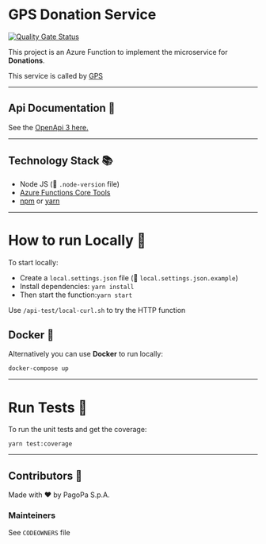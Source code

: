 # GPS Donation Service
[![Quality Gate Status](https://sonarcloud.io/api/project_badges/measure?project=pagopa_pagopa-gps-donation-service&metric=alert_status)](https://sonarcloud.io/dashboard?id=pagopa_pagopa-gps-donation-service)

This project is an Azure Function to implement the microservice for **Donations**.

This service is called by [GPS](https://github.com/pagopa/pagopa-spontaneous-payments) 

---
## Api Documentation 📖

See the [OpenApi 3 here.](https://editor.swagger.io/?url=https://raw.githubusercontent.com/pagopa/pagopa-gps-donation-service/main/openapi/openapi.json)

---

## Technology Stack 📚
- Node JS (👀 `.node-version` file)
- [Azure Functions Core Tools](https://docs.microsoft.com/en-us/azure/azure-functions/functions-run-local?tabs=v2%2Cwindows%2Cts%2Cportal%2Cbash)
- [npm](https://www.npmjs.com/) or [yarn](https://yarnpkg.com/)

---


# How to run Locally 🚀
To start locally: 
- Create a `local.settings.json` file (👀 `local.settings.json.example`) 
- Install dependencies: `yarn install`
- Then start the function:`yarn start`


Use `/api-test/local-curl.sh` to try the HTTP function

## Docker 🐳
Alternatively you can use **Docker** to run locally:

`docker-compose up`

---
# Run Tests 🧪
To run the unit tests and get the coverage: 

```
yarn test:coverage
```


---

## Contributors 👥
Made with ❤️ by PagoPa S.p.A.

### Mainteiners
See `CODEOWNERS` file


